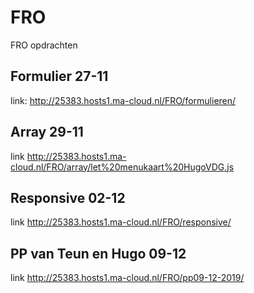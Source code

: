 # FRO
FRO opdrachten 

## Formulier 27-11
link:  http://25383.hosts1.ma-cloud.nl/FRO/formulieren/


## Array 29-11
link http://25383.hosts1.ma-cloud.nl/FRO/array/let%20menukaart%20HugoVDG.js

## Responsive 02-12
link http://25383.hosts1.ma-cloud.nl/FRO/responsive/

## PP van Teun en Hugo 09-12
link http://25383.hosts1.ma-cloud.nl/FRO/pp09-12-2019/

